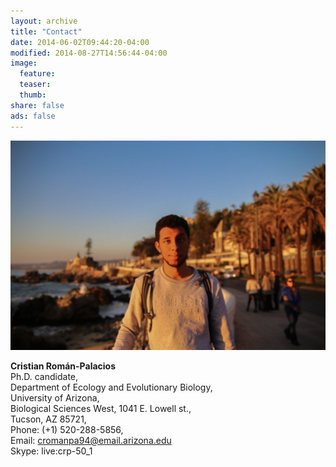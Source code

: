```yaml
---
layout: archive
title: "Contact"
date: 2014-06-02T09:44:20-04:00
modified: 2014-08-27T14:56:44-04:00
image:
  feature:
  teaser:
  thumb:
share: false
ads: false
---
```


![Image of Yaktocat](<2019-11-21 10.51.14.jpg>)

**Cristian Román-Palacios**   
Ph.D. candidate,  
Department of Ecology and Evolutionary Biology,  
University of Arizona,  
Biological Sciences West, 1041 E. Lowell st.,   
Tucson, AZ  85721,  
Phone: (+1) 520-288-5856,  
Email: [cromanpa94@email.arizona.edu](mailto:cromanpa94@email.arizona.edu)  
Skype: live:crp-50_1

